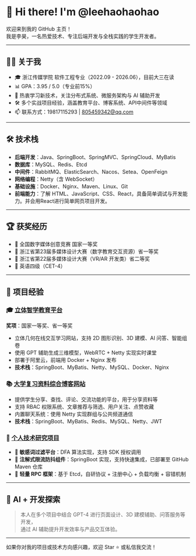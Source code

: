 # 👋 Hi there! I'm @leehaohaohao

欢迎来到我的 GitHub 主页！  
我是李昊，一名热爱技术、专注后端开发与全栈实践的学生开发者。

---

## 👨‍🎓 关于我

- 🎓 浙江传媒学院 软件工程专业（2022.09 - 2026.06），目前大三在读  
- 📊 GPA：3.95 / 5.0（专业前15%）  
- 🧠 热衷学习新技术，关注分布式系统、微服务架构与 AI 辅助开发  
- 🛠️ 多个实战项目经验，涵盖教育平台、博客系统、API中间件等领域  
- 📫 联系方式：19817115293 | 805459342@qq.com

---

## 🛠️ 技术栈

- **后端开发**：Java、SpringBoot、SpringMVC、SpringCloud、MyBatis
- **数据库**：MySQL、Redis、Etcd
- **中间件**：RabbitMQ、ElasticSearch、Nacos、Setea、OpenFeign
- **网络编程**：Netty（含 WebSocket）
- **基础设施**：Docker、Nginx、Maven、Linux、Git
- **前端能力**：了解 HTML、JavaScript、CSS、React，具备简单调试与开发能力。并会用React进行简单网页项目开发。

---

## 🏆 获奖经历

- 🥇 全国数字媒体创意竞赛 国家一等奖  
- 🥇 浙江省第23届多媒体设计大赛（数字教育交互资源）省一等奖  
- 🥈 浙江省第22届多媒体设计大赛（VR/AR 开发类）省二等奖  
- 📝 英语四级（CET-4）

---

## 🌟 项目经验

### 🎓 [立体智学教育平台](#)  
**奖项**：国家一等奖、省一等奖  
- 立体几何在线交互学习网站，支持 2D 图形识别、3D 建模、AI 问答、智能组卷  
- 使用 GPT 辅助生成三维模型，WebRTC + Netty 实现实时课堂  
- 部署于阿里云，前端用 Docker + Nginx 发布  
- **技术栈**：SpringBoot、MyBatis、Netty、MySQL、Docker、Nginx

### 📚 [大学复习资料综合博客网站](#)  
- 提供学生分享、查找、评论、交流功能的平台，用于分享资料等
- 支持 RBAC 权限系统、文章推荐与筛选、用户关注、点赞收藏  
- 内置聊天系统：使用 Netty 实现群组与公共频道通信  
- **技术栈**：SpringBoot、MyBatis、Redis、MySQL、Netty、JWT

### 🧪 [个人技术研究项目](#)
- 🔐 **敏感词过滤平台**：DFA 算法实现，支持 SDK 授权调用  
- 🧵 **注解式限流防抖组件**：SpringBoot 实现，支持快速集成，已部署至 GitHub Maven 仓库  
- 🔗 **轻量 RPC 框架**：基于 Etcd，自研协议 + 注册中心 + 负载均衡 + 容错机制

---

## 🤖 AI + 开发探索

> 本人在多个项目中结合 GPT-4 进行页面设计、3D 建模辅助、问答服务等开发，  
> 通过 AI 辅助提升开发效率与产品交互体验。

---

如果你对我的项目或技术方向感兴趣，欢迎 Star ⭐ 或私信我交流！

<!---
leehaohaohao/leehaohaohao is a ✨ special ✨ repository because its `README.md` (this file) appears on your GitHub profile.
You can click the Preview link to take a look at your changes.
--->
